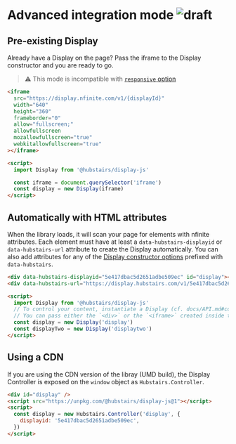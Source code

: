 # Advanced integration mode ![draft]

## Pre-existing Display

Already have a Display on the page? Pass the iframe to the Display constructor and you are ready to go.

> ⚠ This mode is incompatible with [`responsive` option](API.md#constructor)

```html
<iframe
  src="https://display.nfinite.com/v1/{displayId}"
  width="640"
  height="360"
  frameborder="0"
  allow="fullscreen;"
  allowfullscreen
  mozallowfullscreen="true"
  webkitallowfullscreen="true"
></iframe>

<script>
  import Display from '@hubstairs/display-js'

  const iframe = document.querySelector('iframe')
  const display = new Display(iframe)
</script>
```

## Automatically with HTML attributes

When the library loads, it will scan your page for elements with nfinite attributes. Each element must have at least a `data-hubstairs-displayid` or `data-hubstairs-url` attribute to create the Display automatically. You can also add attributes for any of the [Display constructor options](API.md#constructor) prefixed with `data-hubstairs`.

```html
<div data-hubstairs-displayid="5e417dbac5d2651adbe509ec" id="display"></div>
<div data-hubstairs-url="https://display.hubstairs.com/v1/5e417dbac5d2651adbe509ec" id="displaytwo"></div>

<script>
  import Display from '@hubstairs/display-js'
  // To control your content, instantiate a Display (cf. docs/API.md#contrcutor)
  // You can pass either the `<div>` or the `<iframe>` created inside the div.
  const display = new Display('display')
  const displayTwo = new Display('displaytwo')
</script>
```

## Using a CDN

If you are using the CDN version of the libray (UMD build), the Display Controller is exposed on the `window` object as `Hubstairs.Controller`.

```html
<div id="display" />
<script src="https://unpkg.com/@hubstairs/display-js@1"></script>
<script>
  const display = new Hubstairs.Controller('display', {
    displayid: '5e417dbac5d2651adbe509ec',
  })
</script>
```

[draft]: https://img.shields.io/badge/draft-orange
